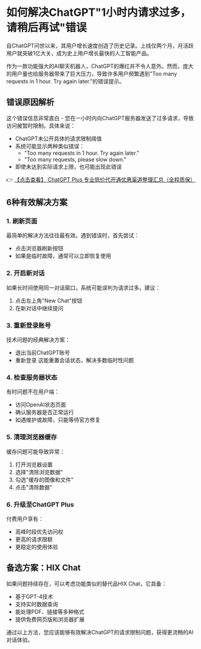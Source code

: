 # 如何解决ChatGPT"1小时内请求过多，请稍后再试"错误

自ChatGPT问世以来，其用户增长速度创造了历史记录。上线仅两个月，月活跃用户就突破1亿大关，成为史上用户增长最快的人工智能产品。

作为一款功能强大的AI聊天机器人，ChatGPT的爆红并不令人意外。然而，庞大的用户量也给服务器带来了巨大压力，导致许多用户频繁遇到"Too many requests in 1 hour. Try again later."的错误提示。

## 错误原因解析

这个错误信息非常直白 - 您在一小时内向ChatGPT服务器发送了过多请求，导致访问被暂时限制。具体来说：

- ChatGPT未公开具体的请求限制阈值
- 系统可能显示两种类似错误：
  - "Too many requests in 1 hour. Try again later."
  - "Too many requests, please slow down."
- 即使未达到实际请求上限，也可能出现此错误

👉 [【点击查看】 ChatGPT Plus 专业低价代开通优惠渠道整理汇总（全程质保）](https://bit.ly/DaiKai)

## 6种有效解决方案

### 1. 刷新页面
最简单的解决方法往往最有效。遇到错误时，首先尝试：
- 点击浏览器刷新按钮
- 如果是临时故障，通常可以立即恢复使用

### 2. 开启新对话
如果长时间使用同一对话窗口，系统可能误判为请求过多。建议：
1. 点击左上角"New Chat"按钮
2. 在新对话中继续提问

### 3. 重新登录账号
技术问题的经典解决方案：
- 退出当前ChatGPT账号
- 重新登录
这能重置会话状态，解决多数临时性问题

### 4. 检查服务器状态
有时问题不在用户端：
- 访问OpenAI状态页面
- 确认服务器是否正常运行
- 如遇维护或故障，只能等待官方修复

### 5. 清理浏览器缓存
缓存问题可能导致异常：
1. 打开浏览器设置
2. 选择"清除浏览数据"
3. 勾选"缓存的图像和文件"
4. 点击"清除数据"

### 6. 升级至ChatGPT Plus
付费用户享有：
- 高峰时段优先访问权
- 更高的请求限额
- 更稳定的使用体验

## 备选方案：HIX Chat
如果问题持续存在，可以考虑功能类似的替代品HIX Chat，它具备：
- 基于GPT-4技术
- 支持实时数据查询
- 能处理PDF、链接等多种格式
- 提供免费网页版和浏览器扩展

通过以上方法，您应该能够有效解决ChatGPT的请求限制问题，获得更流畅的AI对话体验。